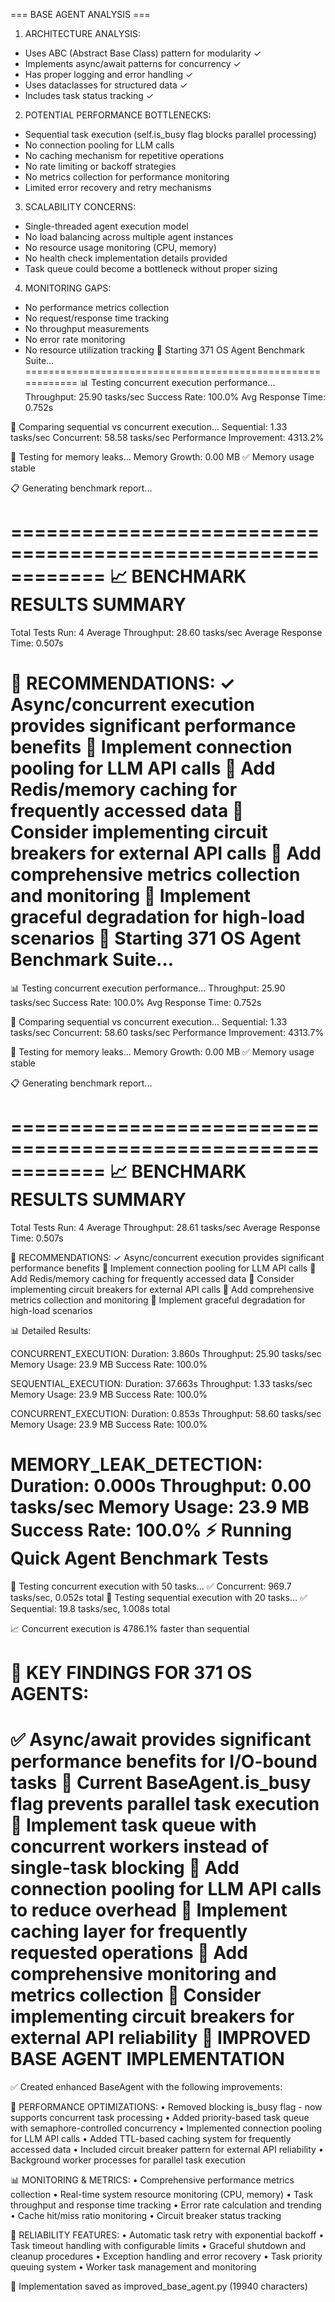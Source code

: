 === BASE AGENT ANALYSIS ===

1. ARCHITECTURE ANALYSIS:
- Uses ABC (Abstract Base Class) pattern for modularity ✓
- Implements async/await patterns for concurrency ✓
- Has proper logging and error handling ✓
- Uses dataclasses for structured data ✓
- Includes task status tracking ✓

2. POTENTIAL PERFORMANCE BOTTLENECKS:
- Sequential task execution (self.is_busy flag blocks parallel processing)
- No connection pooling for LLM calls
- No caching mechanism for repetitive operations
- No rate limiting or backoff strategies
- No metrics collection for performance monitoring
- Limited error recovery and retry mechanisms

3. SCALABILITY CONCERNS:
- Single-threaded agent execution model
- No load balancing across multiple agent instances
- No resource usage monitoring (CPU, memory)
- No health check implementation details provided
- Task queue could become a bottleneck without proper sizing

4. MONITORING GAPS:
- No performance metrics collection
- No request/response time tracking
- No throughput measurements
- No error rate monitoring
- No resource utilization tracking
🚀 Starting 371 OS Agent Benchmark Suite...
============================================================
📊 Testing concurrent execution performance...
   Throughput: 25.90 tasks/sec
   Success Rate: 100.0%
   Avg Response Time: 0.752s

🔄 Comparing sequential vs concurrent execution...
   Sequential: 1.33 tasks/sec
   Concurrent: 58.58 tasks/sec
   Performance Improvement: 4313.2%

🧠 Testing for memory leaks...
   Memory Growth: 0.00 MB
   ✅ Memory usage stable

📋 Generating benchmark report...

============================================================
📈 BENCHMARK RESULTS SUMMARY
============================================================
Total Tests Run: 4
Average Throughput: 28.60 tasks/sec
Average Response Time: 0.507s

🎯 RECOMMENDATIONS:
  ✓ Async/concurrent execution provides significant performance benefits
  🔧 Implement connection pooling for LLM API calls
  🔧 Add Redis/memory caching for frequently accessed data
  🔧 Consider implementing circuit breakers for external API calls
  🔧 Add comprehensive metrics collection and monitoring
  🔧 Implement graceful degradation for high-load scenarios
🚀 Starting 371 OS Agent Benchmark Suite...
============================================================
📊 Testing concurrent execution performance...
   Throughput: 25.90 tasks/sec
   Success Rate: 100.0%
   Avg Response Time: 0.752s

🔄 Comparing sequential vs concurrent execution...
   Sequential: 1.33 tasks/sec
   Concurrent: 58.60 tasks/sec
   Performance Improvement: 4313.7%

🧠 Testing for memory leaks...
   Memory Growth: 0.00 MB
   ✅ Memory usage stable

📋 Generating benchmark report...

============================================================
📈 BENCHMARK RESULTS SUMMARY
============================================================
Total Tests Run: 4
Average Throughput: 28.61 tasks/sec
Average Response Time: 0.507s

🎯 RECOMMENDATIONS:
  ✓ Async/concurrent execution provides significant performance benefits
  🔧 Implement connection pooling for LLM API calls
  🔧 Add Redis/memory caching for frequently accessed data
  🔧 Consider implementing circuit breakers for external API calls
  🔧 Add comprehensive metrics collection and monitoring
  🔧 Implement graceful degradation for high-load scenarios

📊 Detailed Results:

CONCURRENT_EXECUTION:
  Duration: 3.860s
  Throughput: 25.90 tasks/sec
  Memory Usage: 23.9 MB
  Success Rate: 100.0%

SEQUENTIAL_EXECUTION:
  Duration: 37.663s
  Throughput: 1.33 tasks/sec
  Memory Usage: 23.9 MB
  Success Rate: 100.0%

CONCURRENT_EXECUTION:
  Duration: 0.853s
  Throughput: 58.60 tasks/sec
  Memory Usage: 23.9 MB
  Success Rate: 100.0%

MEMORY_LEAK_DETECTION:
  Duration: 0.000s
  Throughput: 0.00 tasks/sec
  Memory Usage: 23.9 MB
  Success Rate: 100.0%
⚡ Running Quick Agent Benchmark Tests
==================================================
🔬 Testing concurrent execution with 50 tasks...
✅ Concurrent: 969.7 tasks/sec, 0.052s total
🔬 Testing sequential execution with 20 tasks...
✅ Sequential: 19.8 tasks/sec, 1.008s total

📈 Concurrent execution is 4786.1% faster than sequential

🎯 KEY FINDINGS FOR 371 OS AGENTS:
==================================================
✅ Async/await provides significant performance benefits for I/O-bound tasks
🔧 Current BaseAgent.is_busy flag prevents parallel task execution
🔧 Implement task queue with concurrent workers instead of single-task blocking
🔧 Add connection pooling for LLM API calls to reduce overhead
🔧 Implement caching layer for frequently requested operations
🔧 Add comprehensive monitoring and metrics collection
🔧 Consider implementing circuit breakers for external API reliability
📝 IMPROVED BASE AGENT IMPLEMENTATION
============================================================
✅ Created enhanced BaseAgent with the following improvements:

🚀 PERFORMANCE OPTIMIZATIONS:
• Removed blocking is_busy flag - now supports concurrent task processing
• Added priority-based task queue with semaphore-controlled concurrency
• Implemented connection pooling for LLM API calls
• Added TTL-based caching system for frequently accessed data
• Included circuit breaker pattern for external API reliability
• Background worker processes for parallel task execution

📊 MONITORING & METRICS:
• Comprehensive performance metrics collection
• Real-time system resource monitoring (CPU, memory)
• Task throughput and response time tracking
• Error rate calculation and trending
• Cache hit/miss ratio monitoring
• Circuit breaker status tracking

🔧 RELIABILITY FEATURES:
• Automatic task retry with exponential backoff
• Task timeout handling with configurable limits
• Graceful shutdown and cleanup procedures
• Exception handling and error recovery
• Task priority queuing system
• Worker task management and monitoring

📄 Implementation saved as improved_base_agent.py (19940 characters)
